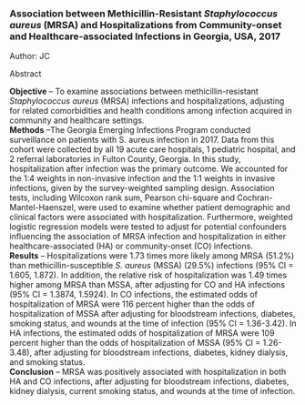 ### Association between Methicillin-Resistant *Staphylococcus aureus* (MRSA) and Hospitalizations from Community-onset and Healthcare-associated Infections in Georgia, USA, 2017 
Author: JC<br>

Abstract

**Objective** – To examine associations between methicillin-resistant *Staphylococcus aureus* (MRSA) infections and hospitalizations, adjusting for related comorbidities and health conditions among infection acquired in community and healthcare settings.<br>
**Methods** –The Georgia Emerging Infections Program conducted surveillance on patients with S. aureus infection in 2017. Data from this cohort were collected by all 19 acute care hospitals, 1 pediatric hospital, and 2 referral laboratories in Fulton County, Georgia. In this study, hospitalization after infection was the primary outcome. We accounted for the 1:4 weights in non-invasive infection and the 1:1 weights in invasive infections, given by the survey-weighted sampling design. Association tests, including Wilcoxon rank sum, Pearson chi-square and Cochran-Mantel-Haenszel, were used to examine whether patient demographic and clinical factors were associated with hospitalization. Furthermore, weighted logistic regression models were tested to adjust for potential confounders influencing the association of MRSA infection and hospitalization in either healthcare-associated (HA) or community-onset (CO) infections.<br>
**Results** – Hospitalizations were 1.73 times more likely among MRSA (51.2%) than methicillin-susceptible *S. aureus* (MSSA) (29.5%) infections (95% CI = 1.605, 1.872). In addition, the relative risk of hospitalization was 1.49 times higher among MRSA than MSSA, after adjusting for CO and HA infections (95% CI = 1.3874, 1.5924). In CO infections, the estimated odds of hospitalization of MRSA were 116 percent higher than the odds of hospitalization of MSSA after adjusting for bloodstream infections, diabetes, smoking status, and wounds at the time of infection (95% CI = 1.36-3.42). In HA infections, the estimated odds of hospitalization of MRSA were 109 percent higher than the odds of hospitalization of MSSA (95% CI = 1.26-3.48), after adjusting for bloodstream infections, diabetes, kidney dialysis, and smoking status.<br>
**Conclusion** – MRSA was positively associated with hospitalization in both HA and CO infections, after adjusting for bloodstream infections, diabetes, kidney dialysis, current smoking status, and wounds at the time of infection.
